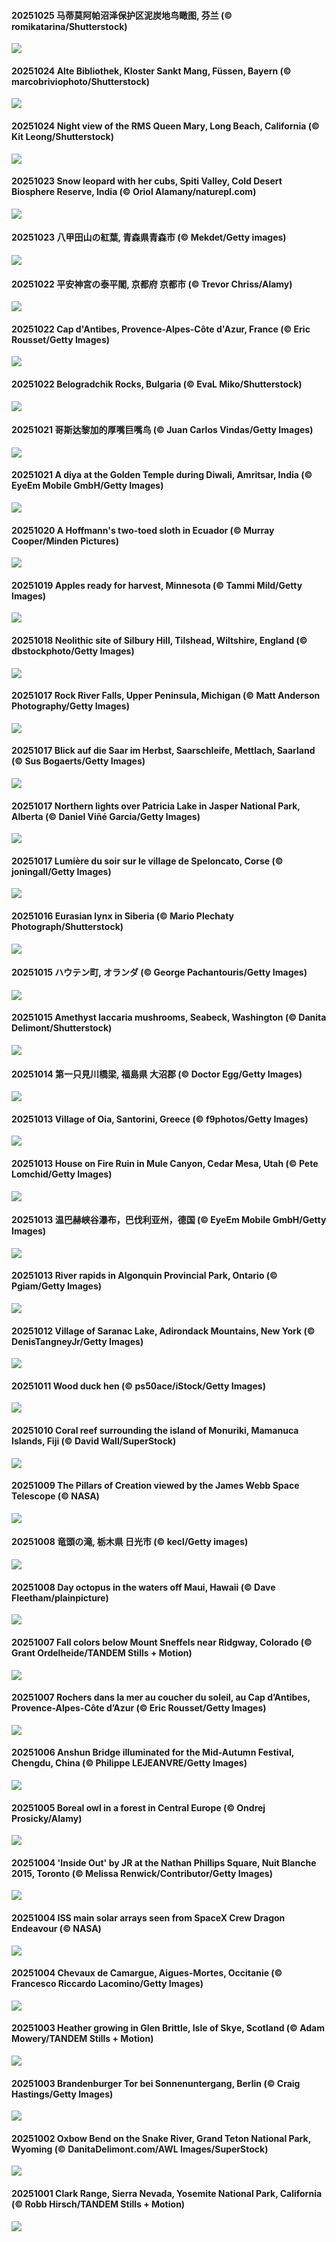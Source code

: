 #### 20251025 马蒂莫阿帕沼泽保护区泥炭地鸟瞰图, 芬兰 (© romikatarina/Shutterstock)

![](20251025_MartimoaapaFinland_1920x1080.jpg)

#### 20251024 Alte Bibliothek, Kloster Sankt Mang, Füssen, Bayern (© marcobriviophoto/Shutterstock)

![](20251024_StMangLibrary_1920x1080.jpg)

#### 20251024 Night view of the RMS Queen Mary, Long Beach, California (© Kit Leong/Shutterstock)

![](20251024_QueenMary_1920x1080.jpg)

#### 20251023 Snow leopard with her cubs, Spiti Valley, Cold Desert Biosphere Reserve, India (© Oriol Alamany/naturepl.com)

![](20251023_SnowLeopard_1920x1080.jpg)

#### 20251023 八甲田山の紅葉, 青森県青森市 (© Mekdet/Getty images)

![](20251023_AomoriAutumn_1920x1080.jpg)

#### 20251022 平安神宮の泰平閣, 京都府 京都市 (© Trevor Chriss/Alamy)

![](20251022_HeianDay_1920x1080.jpg)

#### 20251022 Cap d'Antibes, Provence-Alpes-Côte d'Azur, France (© Eric Rousset/Getty Images)

![](20251022_CapAntibes_1920x1080.jpg)

#### 20251022 Belogradchik Rocks, Bulgaria (© EvaL Miko/Shutterstock)

![](20251022_BulgariaRocks_1920x1080.jpg)

#### 20251021 哥斯达黎加的厚嘴巨嘴鸟 (© Juan Carlos Vindas/Getty Images)

![](20251021_ToucanForest_1920x1080.jpg)

#### 20251021 A diya at the Golden Temple during Diwali, Amritsar, India (© EyeEm Mobile GmbH/Getty Images)

![](20251021_DiyaDiwali_1920x1080.jpg)

#### 20251020 A Hoffmann's two-toed sloth in Ecuador (© Murray Cooper/Minden Pictures)

![](20251020_HoffmansSloth_1920x1080.jpg)

#### 20251019 Apples ready for harvest, Minnesota (© Tammi Mild/Getty Images)

![](20251019_AppleHarvest_1920x1080.jpg)

#### 20251018 Neolithic site of Silbury Hill, Tilshead, Wiltshire, England (© dbstockphoto/Getty Images)

![](20251018_SilburyHill_1920x1080.jpg)

#### 20251017 Rock River Falls, Upper Peninsula, Michigan (© Matt Anderson Photography/Getty Images)

![](20251017_RockRiverFalls_1920x1080.jpg)

#### 20251017 Blick auf die Saar im Herbst, Saarschleife, Mettlach, Saarland (© Sus Bogaerts/Getty Images)

![](20251017_MettlachAutumn_1920x1080.jpg)

#### 20251017 Northern lights over Patricia Lake in Jasper National Park, Alberta (© Daniel Viñé Garcia/Getty Images)

![](20251017_JasperFestival_1920x1080.jpg)

#### 20251017 Lumière du soir sur le village de Speloncato, Corse (© joningall/Getty Images)

![](20251017_CorsicaSunshine_1920x1080.jpg)

#### 20251016 Eurasian lynx in Siberia (© Mario Plechaty Photograph/Shutterstock)

![](20251016_SiberianLynx_1920x1080.jpg)

#### 20251015 ハウテン町, オランダ (© George Pachantouris/Getty Images)

![](20251015_HoutenHouses_1920x1080.jpg)

#### 20251015 Amethyst laccaria mushrooms, Seabeck, Washington (© Danita Delimont/Shutterstock)

![](20251015_AmethystLaccaria_1920x1080.jpg)

#### 20251014 第一只見川橋梁, 福島県 大沼郡 (© Doctor Egg/Getty Images)

![](20251014_RailwayDay_1920x1080.jpg)

#### 20251013 Village of Oia, Santorini, Greece (© f9photos/Getty Images)

![](20251013_OiaSantorini_1920x1080.jpg)

#### 20251013 House on Fire Ruin in Mule Canyon, Cedar Mesa, Utah (© Pete Lomchid/Getty Images)

![](20251013_MuleCanyon_1920x1080.jpg)

#### 20251013 温巴赫峡谷瀑布，巴伐利亚州，德国 (© EyeEm Mobile GmbH/Getty Images)

![](20251013_HinterseeWaterfall_1920x1080.jpg)

#### 20251013 River rapids in Algonquin Provincial Park, Ontario (© Pgiam/Getty Images)

![](20251013_AlgonParkOnt_1920x1080.jpg)

#### 20251012 Village of Saranac Lake, Adirondack Mountains, New York (© DenisTangneyJr/Getty Images)

![](20251012_SaranacLake_1920x1080.jpg)

#### 20251011 Wood duck hen (© ps50ace/iStock/Getty Images)

![](20251011_WoodDuckHen_1920x1080.jpg)

#### 20251010 Coral reef surrounding the island of Monuriki, Mamanuca Islands, Fiji (© David Wall/SuperStock)

![](20251010_MonurikiFiji_1920x1080.jpg)

#### 20251009 The Pillars of Creation viewed by the James Webb Space Telescope (© NASA)

![](20251009_WebbPillars_1920x1080.jpg)

#### 20251008 竜頭の滝, 栃木県 日光市 (© kecl/Getty images)

![](20251008_Ryuzufalls_1920x1080.jpg)

#### 20251008 Day octopus in the waters off Maui, Hawaii (© Dave Fleetham/plainpicture)

![](20251008_OctopusCyanea_1920x1080.jpg)

#### 20251007 Fall colors below Mount Sneffels near Ridgway, Colorado (© Grant Ordelheide/TANDEM Stills + Motion)

![](20251007_RidgwayAspens_1920x1080.jpg)

#### 20251007 Rochers dans la mer au coucher du soleil, au Cap d’Antibes, Provence-Alpes-Côte d’Azur (© Eric Rousset/Getty Images)

![](20251007_CapAntibes_1920x1080.jpg)

#### 20251006 Anshun Bridge illuminated for the Mid-Autumn Festival, Chengdu, China (© Philippe LEJEANVRE/Getty Images)

![](20251006_AnshunBridge_1920x1080.jpg)

#### 20251005 Boreal owl in a forest in Central Europe (© Ondrej Prosicky/Alamy)

![](20251005_TeacherOwl_1920x1080.jpg)

#### 20251004 'Inside Out' by JR at the Nathan Phillips Square, Nuit Blanche 2015, Toronto (© Melissa Renwick/Contributor/Getty Images)

![](20251004_InsideOutNB_1920x1080.jpg)

#### 20251004 ISS main solar arrays seen from SpaceX Crew Dragon Endeavour (© NASA)

![](20251004_DragonEndeavour_1920x1080.jpg)

#### 20251004 Chevaux de Camargue, Aigues-Mortes, Occitanie (© Francesco Riccardo Lacomino/Getty Images)

![](20251004_CamagueHorses_1920x1080.jpg)

#### 20251003 Heather growing in Glen Brittle, Isle of Skye, Scotland (© Adam Mowery/TANDEM Stills + Motion)

![](20251003_SkyeHeather_1920x1080.jpg)

#### 20251003 Brandenburger Tor bei Sonnenuntergang, Berlin (© Craig Hastings/Getty Images)

![](20251003_BrandenburgGate_1920x1080.jpg)

#### 20251002 Oxbow Bend on the Snake River, Grand Teton National Park, Wyoming (© DanitaDelimont.com/AWL Images/SuperStock)

![](20251002_OxbowBend_1920x1080.jpg)

#### 20251001 Clark Range, Sierra Nevada, Yosemite National Park, California (© Robb Hirsch/TANDEM Stills + Motion)

![](20251001_YosemiteClark_1920x1080.jpg)

